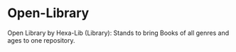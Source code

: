 # Open-Library
Open Library by Hexa-Lib (Library): Stands to bring Books of all genres and ages to one repository.
